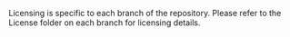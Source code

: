 Licensing is specific to each branch of the repository.
Please refer to the License folder on each branch for licensing details.
